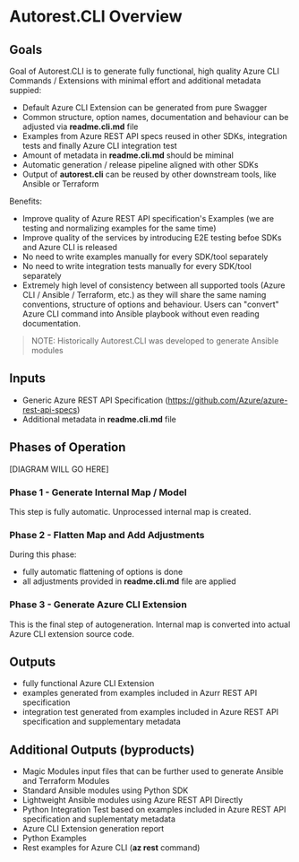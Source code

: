 # Autorest.CLI Overview

## Goals

Goal of Autorest.CLI is to generate fully functional, high quality Azure CLI Commands / Extensions with minimal effort and additional metadata suppied:

- Default Azure CLI Extension can be generated from pure Swagger
- Common structure, option names, documentation and behaviour can be adjusted via **readme.cli.md** file
- Examples from Azure REST API specs reused in other SDKs, integration tests and finally Azure CLI integration test
- Amount of metadata in **readme.cli.md** should be miminal
- Automatic generation / release pipeline aligned with other SDKs
- Output of **autorest.cli** can be reused by other downstream tools, like Ansible or Terraform

Benefits:
- Improve quality of Azure REST API specification's Examples (we are testing and normalizing examples for the same time)
- Improve quality of the services by introducing E2E testing befoe SDKs and Azure CLI is released
- No need to write examples manually for every SDK/tool separately
- No need to write integration tests manually for every SDK/tool separately
- Extremely high level of consistency between all supported tools (Azure CLI / Ansible / Terraform, etc.) as they will share the same naming conventions, structure of options and behaviour. Users can "convert" Azure CLI command into Ansible playbook without even reading documentation.
>NOTE: Historically Autorest.CLI was developed to generate Ansible modules

## Inputs

- Generic Azure REST API Specification (https://github.com/Azure/azure-rest-api-specs)
- Additional metadata in **readme.cli.md** file

## Phases of Operation

[DIAGRAM WILL GO HERE]

### Phase 1 - Generate Internal Map / Model

This step is fully automatic.
Unprocessed internal map is created.

### Phase 2 - Flatten Map and Add Adjustments

During this phase:
- fully automatic flattening of options is done
- all adjustments provided in **readme.cli.md** file are applied

### Phase 3 - Generate Azure CLI Extension

This is the final step of autogeneration.
Internal map is converted into actual Azure CLI extension source code.

## Outputs

- fully functional Azure CLI Extension
- examples generated from examples included in Azurr REST API specification
- integration test generated from examples included in Azure REST API specification and supplementary metadata

## Additional Outputs (byproducts)

- Magic Modules input files that can be further used to generate Ansible and Terraform Modules
- Standard Ansible modules using Python SDK
- Lightweight Ansible modules using Azure REST API Directly
- Python Integration Test based on examples included in Azure REST API specification and suplementaty metadata
- Azure CLI Extension generation report
- Python Examples
- Rest examples for Azure CLI (**az rest** command)